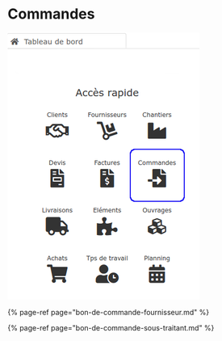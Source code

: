 # Commandes

![](../../../.gitbook/assets/commandes-acces-rapide.png)

{% page-ref page="bon-de-commande-fournisseur.md" %}

{% page-ref page="bon-de-commande-sous-traitant.md" %}



